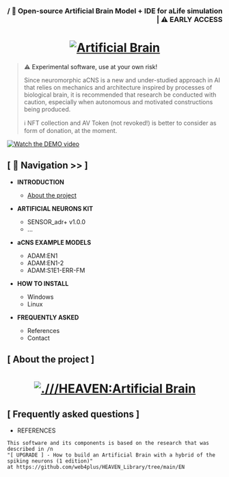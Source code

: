 <a name="top"></a>

<h3 align ="right">/ 🧠 Open-source Artificial Brain Model + IDE for aLife simulation | ⚠️ EARLY ACCESS</h3>

<h1 align="center" >
  <a href="#">
    <img src="https://raw.githubusercontent.com/web4plus/web4plus.github.io/refs/heads/main/titleweb4plus.png" alt="Artificial Brain">
  </a>
  
</h1>



>
> ⚠️ <a name="warning">Experimental software, use at your own risk!</a>
>
> Since neuromorphic aCNS is a new and under-studied approach in AI that relies on mechanics and architecture inspired by processes of biological brain, it is recommended that research be conducted with caution, especially when autonomous and motivated constructions being produced. 
>
> ℹ️ NFT collection and AV Token (not revoked!) is better to consider as form of donation, at the moment.
>


[![Watch the DEMO video](https://github.com/web4plus/web4plus.github.io/blob/main/banner5.png?raw=true)](https://www.youtube.com/watch?v=PMuuzlIanJ4)






## [ 🧭 Navigation >> ]

* <b> INTRODUCTION </b>
  * [ About the project ](https://github.com/web4plus/HEAVEN-Sandbox/blob/en-lang/README.md#--about-the-project-heaven)

* <b> ARTIFICIAL NEURONS KIT</b>
  * SENSOR_adr+ v1.0.0
  * ...

* <b> aCNS EXAMPLE MODELS</b>
  * ADAM:EN1
  * ADAM:EN1-2
  * ADAM:S1E1-ERR-FM

* <b> HOW TO INSTALL </b>
  * Windows
  * Linux


* <b> FREQUENTLY ASKED </b>
  * References
  * Contact

## [ About the project ]

<h1 align="center" >
  <a href="#">
    <img src="https://github.com/web4plus/web4plus.github.io/blob/main/sandbox_preview.png?raw=true" alt=".///HEAVEN:Artificial Brain">
  </a>
</h1>

## [ Frequently asked questions ]
 * REFERENCES
 >>  
	This software and its components is based on the research that was described in /n
	"[ UPGRADE ] - How to build an Artificial Brain with a hybrid of the spiking neurons (1 edition)"
	at https://github.com/web4plus/HEAVEN_Library/tree/main/EN